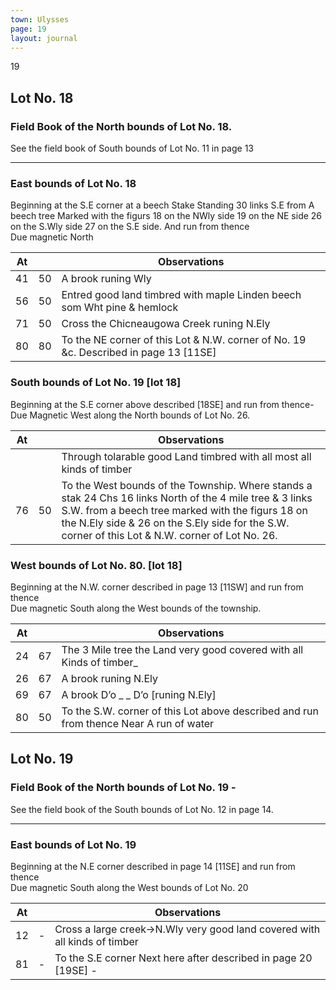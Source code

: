 ```yaml
---
town: Ulysses
page: 19
layout: journal
---
```


19

## Lot No. 18

### Field Book of the North bounds of Lot No. 18.

See the field book of South bounds of Lot No. 11 in page 13

---

### East bounds of Lot No. 18

Beginning at the S.E corner at a beech Stake Standing 30 links S.E from
A beech tree Marked with the figurs 18 on the NWly side 19 on the NE side
26 on the S.Wly side 27 on the S.E side. And run from thence \
Due magnetic North

| At |    | Observations |
| -- | -- | ------------ |
| 41 | 50 | A brook runing Wly
| 56 | 50 | Entred good land timbred with maple Linden beech som Wht pine & hemlock
| 71 | 50 | Cross the Chicneaugowa Creek runing N.Ely
| 80 | 80 | To the NE corner of this Lot & N.W. corner of No. 19 &c. Described in page 13 [11SE]

### South bounds of Lot No. 19 [lot 18]

Beginning at the S.E corner above described [18SE]  and run from thence- \
Due Magnetic West along the North bounds of Lot No. 26.

| At |    | Observations |
| -- | -- | ------------ |
| | | Through tolarable good Land timbred with all most all kinds of timber
| 76 | 50 | To the West bounds of the Township. Where stands a stak 24 Chs 16 links North of the 4 mile tree & 3 links S.W. from a beech tree marked with the figurs 18 on the N.Ely side & 26 on the S.Ely side for the S.W. corner of this Lot & N.W. corner of Lot No. 26.

### West bounds of Lot No. 80. [lot 18]

Beginning at the N.W. corner described in page 13 [11SW] and run from thence \
Due magnetic South along the West bounds of the township.

| At |    | Observations |
| -- | -- | ------------ |
| 24 | 67 | The 3 Mile tree the Land very good covered with all Kinds of timber_
| 26 | 67 | A brook runing N.Ely
| 69 | 67 | A brook D’o _ _ D’o [runing N.Ely]
| 80 | 50 | To the S.W. corner of this Lot above described and run from thence Near A run of water

## Lot No. 19

### Field Book of the North bounds of Lot No. 19 -

See the field book of the South bounds of Lot No. 12 in page 14.

---

### East bounds of Lot No. 19

Beginning at the N.E corner described in page 14 [11SE] and run from thence \
Due magnetic South along the West bounds of Lot No. 20

| At |    | Observations |
| -- | -- | ------------ |
| 12 | - | Cross a large creek→N.Wly very good land covered with all kinds of timber
| 81 | - | To the S.E corner Next here after described in page 20 [19SE] -
